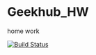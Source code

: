 # Geekhub_HW
home work

[![Build Status](https://travis-ci.org/RevskyAndrey/Geekhub_HW.svg?branch=HW6_JS1)](https://travis-ci.org/RevskyAndrey/Geekhub_HW)
